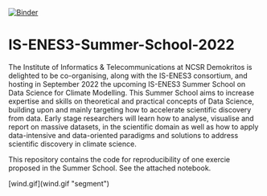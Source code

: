 [![Binder](https://mybinder.org/badge_logo.svg)](https://mybinder.org/v2/gh/zequihg50/IS-ENES3-Summer-School-2022/HEAD)

# IS-ENES3-Summer-School-2022

The Institute of Informatics &amp; Telecommunications at NCSR Demokritos is delighted to be co-organising, along with the IS-ENES3 consortium, and hosting in September 2022 the upcoming IS-ENES3 Summer School on Data Science for Climate Modelling. This Summer School aims to increase expertise and skills on theoretical and practical concepts of Data Science, building upon and mainly targeting how to accelerate scientific discovery from data. Early stage researchers will learn how to analyse, visualise and report on massive datasets, in the scientific domain as well as how to apply data-intensive and data-oriented paradigms and solutions to address scientific discovery in climate science.

This repository contains the code for reproducibility of one exercie proposed in the Summer School. See the attached notebook.

[wind.gif](wind.gif \"segment\")
